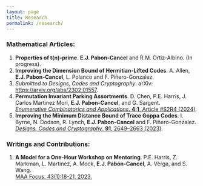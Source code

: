 ```yaml
---
layout: page
title: Research
permalink: /research/
---
```


### Mathematical Articles:

1. **Properties of t(n)-prime**. **E.J. Pabon-Cancel** and R.M. Ortiz-Albino.  (In progress).
2. **Improving the Dimension Bound of Hermitian-Lifted Codes**. A. Allen, **E.J. Pabon-Cancel**, L. Polanco and F. Piñero-Gonzalez. <br>
3. *Submitted to Designs, Codes and Cryptography*. arXiv: <a href="https://arxiv.org/abs/2302.01557"> https://arxiv.org/abs/2302.01557<a/>.
4. **Permutation Invariant Parking Assortments**. D. Chen, P.E. Harris, J. Carlos Martinez Mori, **E.J. Pabon-Cancel**, and G. Sargent. <br>
   <a href="https://doi.org/10.54550/ECA2024V4S1R4"> *Enumerative Combinatorics and Applications*. **4:1**, Article #S2R4 (2024)</a>.
5. **Improving the Minimum Distance Bound of Trace Goppa Codes**. I. Byrne, N. Dodson, R. Lynch, **E.J. Pabon-Cancel** and F. Piñero-Gonzalez. <br>
   <a href="https://doi.org/10.1007/s10623-023-01216-6"> *Designs, Codes and Cryptography*. **91**, 2649–2663 (2023)</a>. 

### Writings and Contributions:

1. **A Model for a One-Hour Workshop on Mentoring**. P.E. Harris, Z. Markman, L. Martinez, A. Mock, **E.J. Pabón-Cancel**, A. Verga, and S. Wang. <br>
   <a href="http://digitaleditions.walsworthprintgroup.com/publication/?m=7656&i=782706&p=18&ver=html5"> MAA Focus, 43(1):18-21, 2023.<a/>
